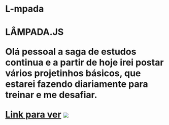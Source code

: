 # L-mpada
<h1> LÂMPADA.JS</>
<p>Olá pessoal a saga de estudos continua e a partir de hoje irei postar vários projetinhos básicos, que estarei fazendo diariamente para treinar e me desafiar.
</p>
<a href="https://mariaccarolina.github.io/L-mpada/">Link para ver</a>
<img src="https://www.freepnglogos.com/uploads/javascript-png/logo-html5-js-css3-png-transparent-logo-4.png">

